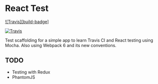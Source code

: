 # React Test
[![Travis][build-badge]][build]

[![Travis][develop-badge]][build]

Test scaffolding for a simple app to learn Travis CI and React testing using Mocha. Also using Webpack 6 and its new conventions.

## TODO
* Testing with Redux
* PhantomJS

[master-badge]: https://img.shields.io/travis/rodocite/react-test/master.svg?style=flat-square
[develop-badge]: https://img.shields.io/travis/rodocite/react-test/develop.svg?style=flat-square
[build]: https://travis-ci.org/rodocite/react-test
